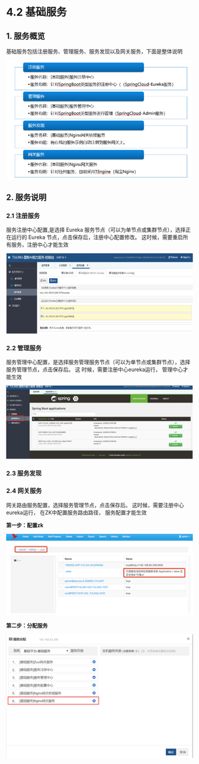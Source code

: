 # 4.2 基础服务

## 1. 服务概览

基础服务包括注册服务、管理服务、服务发现以及网关服务，下面是整体说明

![](../.gitbook/assets/image%20%2889%29.png)

## 2. 服务说明

### 2.1 注册服务

服务注册中⼼配置,是选择 Eureka 服务节点（可以为单节点或集群节点），选择正在运行的 Eureka 节点，点击保存后，注册中⼼配置修改。 这时候，需要重启所有服务，注册中心才能生效

![](../.gitbook/assets/image%20%2899%29.png)

### 2.2 管理服务

服务管理中心配置，是选择服务管理服务节点（可以为单节点或集群节点），选择服务管理节点，点击保存后。 这 时候，需要注册中心eureka运行， 管理中心才能生效

![](../.gitbook/assets/image%20%2827%29.png)

### 2.3 服务发现



### 2.4 网关服务

网关路由服务配置，选择服务管理节点，点击保存后。 这时候，需要注册中心eureka运行， 在ZK中配置服务路由路径， 服务配置才能生效

**第一步：配置zk**

![](../.gitbook/assets/image%20%287%29.png)

**第二步：分配服务**

![](../.gitbook/assets/image%20%284%29.png)

